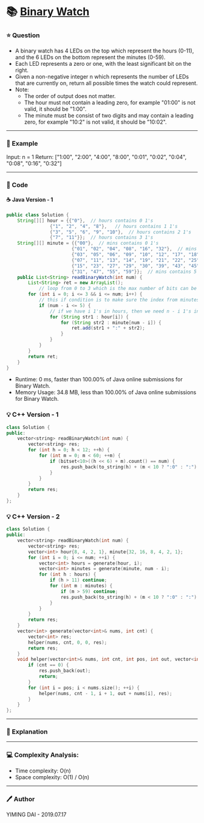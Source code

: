 # :books: [Binary Watch](https://leetcode.com/problems/binary-watch/)

### :star: Question

- A binary watch has 4 LEDs on the top which represent the hours (0-11), and the 6 LEDs on the bottom represent the minutes (0-59).
- Each LED represents a zero or one, with the least significant bit on the right.
- Given a non-negative integer n which represents the number of LEDs that are currently on, return all possible times the watch could represent.
- Note:
  - The order of output does not matter.
  - The hour must not contain a leading zero, for example "01:00" is not valid, it should be "1:00".
  - The minute must be consist of two digits and may contain a leading zero, for example "10:2" is not valid, it should be "10:02".

--- 

### :car: Example

Input: n = 1
Return: ["1:00", "2:00", "4:00", "8:00", "0:01", "0:02", "0:04", "0:08", "0:16", "0:32"]

---

### :hammer: Code

#### :coffee: Java Version - 1

```java
public class Solution {
    String[][] hour = {{"0"},  // hours contains 0 1's
                {"1", "2", "4", "8"},   // hours contains 1 1's
                {"3", "5", "6", "9", "10"},  // hours contains 2 1's
                {"7", "11"}};  // hours contains 3 1's
    String[][] minute = {{"00"},  // mins contains 0 1's
                        {"01", "02", "04", "08", "16", "32"},  // mins contains 1 1's
                        {"03", "05", "06", "09", "10", "12", "17", "18", "20", "24", "33", "34", "36", "40", "48"},  // mins contains 2 1's
                        {"07", "11", "13", "14", "19", "21", "22", "25", "26", "28", "35", "37", "38", "41", "42", "44", "49", "50", "52", "56"},  // mins contains 3 1's
                        {"15", "23", "27", "29", "30", "39", "43", "45", "46", "51", "53", "54", "57", "58"},  // mins contains 4 1's
                        {"31", "47", "55", "59"}};  // mins contains 5 1's
    public List<String> readBinaryWatch(int num) {
		List<String> ret = new ArrayList();
            // loop from 0 to 3 which is the max number of bits can be set in hours (4 bits)
		for (int i = 0; i <= 3 && i <= num; i++) {
            // this if condition is to make sure the index from minutes array would be valid
			if (num - i <= 5) {
                // if we have i 1's in hours, then we need n - i 1's in minutes, that's why the arrays were created by grouping the number of 1's bits
				for (String str1 : hour[i]) {
					for (String str2 : minute[num - i]) {
						ret.add(str1 + ":" + str2);
					}
				}
			}
		}
		return ret;     
    }
}
```

- Runtime: 0 ms, faster than 100.00% of Java online submissions for Binary Watch.
- Memory Usage: 34.8 MB, less than 100.00% of Java online submissions for Binary Watch.

### :bulb: C++ Version - 1

```cpp
class Solution {
public:
    vector<string> readBinaryWatch(int num) {
        vector<string> res;
        for (int h = 0; h < 12; ++h) {
            for (int m = 0; m < 60; ++m) {
                if (bitset<10>((h << 6) + m).count() == num) {
                    res.push_back(to_string(h) + (m < 10 ? ":0" : ":") + to_string(m));
                }
            }
        }
        return res;
    }
};
```


### :bulb: C++ Version - 2

```cpp
class Solution {
public:
    vector<string> readBinaryWatch(int num) {
        vector<string> res;
        vector<int> hour{8, 4, 2, 1}, minute{32, 16, 8, 4, 2, 1};
        for (int i = 0; i <= num; ++i) {
            vector<int> hours = generate(hour, i);
            vector<int> minutes = generate(minute, num - i);
            for (int h : hours) {
                if (h > 11) continue;
                for (int m : minutes) {
                    if (m > 59) continue;
                    res.push_back(to_string(h) + (m < 10 ? ":0" : ":") + to_string(m));
                }
            }
        }
        return res;
    }
    vector<int> generate(vector<int>& nums, int cnt) {
        vector<int> res;
        helper(nums, cnt, 0, 0, res);
        return res;
    }
    void helper(vector<int>& nums, int cnt, int pos, int out, vector<int>& res) {
        if (cnt == 0) {
            res.push_back(out);
            return;
        }
        for (int i = pos; i < nums.size(); ++i) {
            helper(nums, cnt - 1, i + 1, out + nums[i], res);
        }
    }
};
```

---

### :pencil: Explanation



---

### :computer: Complexity Analysis:

- Time complexity: O(n)
- Space complexity: O(1) / O(n)

---

### :pen: Author

YIMING DAI - 2019.07.17
